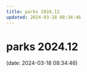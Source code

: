 ```yaml
---
title: parks 2024.12
updated: 2024-03-18 08:34:46
---
```


# parks 2024.12

(date: 2024-03-18 08:34:46)


